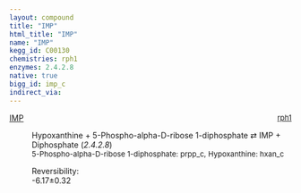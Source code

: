 ```yaml
---
layout: compound
title: "IMP"
html_title: "IMP"
name: "IMP"
kegg_id: C00130
chemistries: rph1
enzymes: 2.4.2.8
native: true
bigg_id: imp_c
indirect_via:
---
```

<dl><dt class='rs-product'><a href='{{ site.url }}{{ site.baseurl }}/compounds/C00130' class='link-dark' data-bs-toggle='tooltip' data-bs-html='true' data-bs-title='KEGG: C00130'>IMP</a><span style='float: right; max-width: 40%'><a href='{{ site.url }}{{ site.baseurl }}/chemistries/rph1' class='link-dark opacity-50' style='font-size: small; word-wrap: anywhere;'>rph1</a></span></dt><dd><p>Hypoxanthine + 5-Phospho-alpha-D-ribose 1-diphosphate &#8644; IMP + Diphosphate (<i>2.4.2.8</i>)<br /><span style='font-size: small;'><span data-bs-toggle='tooltip' data-bs-html='true' data-bs-title='KEGG: C00119'>5-Phospho-alpha-D-ribose 1-diphosphate</span>: prpp_c, <span data-bs-toggle='tooltip' data-bs-html='true' data-bs-title='KEGG: C00262'>Hypoxanthine</span>: hxan_c</span><br /><div class="reversibility_info">Reversibility: <div class="progress" style="flex-direction: row-reverse;"><div class="progress-bar bg-success" role="progressbar" style="width: 61.69%" aria-valuenow="-6.169498477855965" aria-valuemin="0" aria-valuemax="10"></div><div class="progress-bar bg-warning" role="progressbar" style="width: 3.18%" aria-valuenow="-6.169498477855965" aria-valuemin="0" aria-valuemax="10"></div></div><span>-6.17&plusmn;0.32</span><div class="progress"><div class="progress-bar bg-danger" role="progressbar" style="width: 0%" aria-valuenow="-6.169498477855965" aria-valuemin="0" aria-valuemax="10"></div></div></div></p><dl></dl></dd></dl>